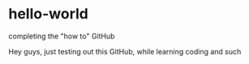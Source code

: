 # hello-world
completing the "how to" GitHub
<p>Hey guys, just testing out this GitHub, while learning coding and such</p>
